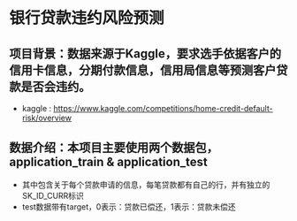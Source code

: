 # 银行贷款违约风险预测

## 项目背景：数据来源于Kaggle，要求选手依据客户的信用卡信息，分期付款信息，信用局信息等预测客户贷款是否会违约。
- kaggle : https://www.kaggle.com/competitions/home-credit-default-risk/overview

## 数据介绍：本项目主要使用两个数据包，application_train & application_test
- 其中包含关于每个贷款申请的信息，每笔贷款都有自己的行，并有独立的SK_ID_CURR标识
- test数据带有target，0表示：贷款已偿还，1表示：贷款未偿还
